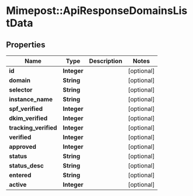 # Mimepost::ApiResponseDomainsListData

## Properties
Name | Type | Description | Notes
------------ | ------------- | ------------- | -------------
**id** | **Integer** |  | [optional] 
**domain** | **String** |  | [optional] 
**selector** | **String** |  | [optional] 
**instance_name** | **String** |  | [optional] 
**spf_verified** | **Integer** |  | [optional] 
**dkim_verified** | **Integer** |  | [optional] 
**tracking_verified** | **Integer** |  | [optional] 
**verified** | **Integer** |  | [optional] 
**approved** | **Integer** |  | [optional] 
**status** | **String** |  | [optional] 
**status_desc** | **String** |  | [optional] 
**entered** | **String** |  | [optional] 
**active** | **Integer** |  | [optional] 


